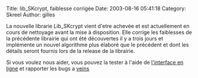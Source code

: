 Title: lib_SKcrypt, faiblesse corrigée
Date: 2003-08-16 05:41:18
Category: Skreel
Author: gilles

La nouvelle librarie Lib_SKcrypt vient d'etre achevée et est actuellement en cours de nettoyage avant la mise à disposition. Elle corrige les faiblesses de la précédente librairie qui ont été découvertes il y a trois jours et implémente un nouvel algorithme plus élaboré que le précédent et dont les détails seront fournis lors de la release de la librairie.

Si vous voulez nous aider, vous pouvez la tester à l'aide de [l'interface en ligne](http://veins.skreel.org/SK_Crypt.php) et rapporter les bugs a [veins](mailto:veins@skreel.org)